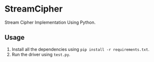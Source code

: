# StreamCipher
Stream Cipher Implementation Using Python.

## Usage

1. Install all the dependencies using `pip install -r requirements.txt`.
2. Run the driver using `test.py`.